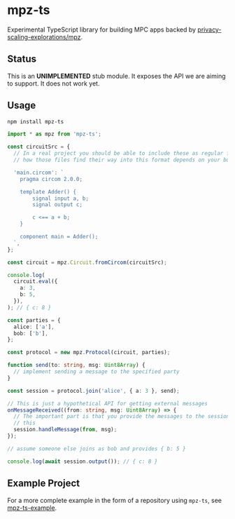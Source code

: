 # mpz-ts

Experimental TypeScript library for building MPC apps backed by
[privacy-scaling-explorations/mpz](https://github.com/privacy-scaling-explorations/mpz).

## Status

This is an **UNIMPLEMENTED** stub module. It exposes the API we are aiming to
support. It does not work yet.

## Usage

```sh
npm install mpz-ts
```

```ts
import * as mpz from 'mpz-ts';

const circuitSrc = {
  // In a real project you should be able to include these as regular files, but
  // how those files find their way into this format depends on your build tool.

  'main.circom': `
    pragma circom 2.0.0;

    template Adder() {
        signal input a, b;
        signal output c;

        c <== a + b;
    }

    component main = Adder();
  `,
};

const circuit = mpz.Circuit.fromCircom(circuitSrc);

console.log(
  circuit.eval({
    a: 3,
    b: 5,
  }),
); // { c: 8 }

const parties = {
  alice: ['a'],
  bob: ['b'],
};

const protocol = new mpz.Protocol(circuit, parties);

function send(to: string, msg: Uint8Array) {
  // implement sending a message to the specified party
}

const session = protocol.join('alice', { a: 3 }, send);

// This is just a hypothetical API for getting external messages
onMessageReceived((from: string, msg: Uint8Array) => {
  // The important part is that you provide the messages to the session like
  // this
  session.handleMessage(from, msg);
});

// assume someone else joins as bob and provides { b: 5 }

console.log(await session.output()); // { c: 8 }
```

## Example Project

For a more complete example in the form of a repository using `mpz-ts`, see
[mpz-ts-example](https://github.com/voltrevo/mpz-ts-example).
